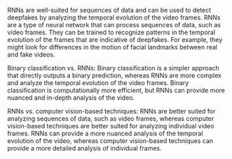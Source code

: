 RNNs are well-suited for sequences of data and can be used to detect deepfakes by analyzing the temporal evolution of the video frames. RNNs are a type of neural network that can process sequences of data, such as video frames. They can be trained to recognize patterns in the temporal evolution of the frames that are indicative of deepfakes. For example, they might look for differences in the motion of facial landmarks between real and fake videos.


Binary classification vs. RNNs: Binary classification is a simpler approach that directly outputs a binary prediction, whereas RNNs are more complex and analyze the temporal evolution of the video frames. Binary classification is computationally more efficient, but RNNs can provide more nuanced and in-depth analysis of the video.

RNNs vs. computer vision-based techniques: RNNs are better suited for analyzing sequences of data, such as video frames, whereas computer vision-based techniques are better suited for analyzing individual video frames. RNNs can provide a more nuanced analysis of the temporal evolution of the video, whereas computer vision-based techniques can provide a more detailed analysis of individual frames.